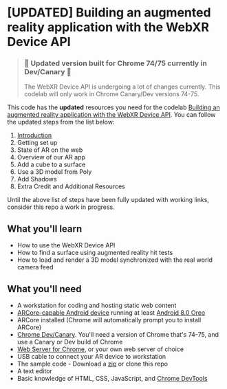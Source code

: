 # [UPDATED] Building an augmented reality application with the WebXR Device API

> ### 🚨 Updated version built for Chrome 74/75 currently in Dev/Canary 🚨
> The WebXR Device API is undergoing a lot of changes currently. This codelab will only work in Chrome Canary/Dev versions 74-75.

This code has the **updated** resources you need for the codelab [Building an augmented reality application with the WebXR Device API](https://codelabs.developers.google.com/codelabs/ar-with-webxr/#0). You can follow the updated steps from the list below:

1. [Introduction](https://arnaudhambenne.github.io/ar-with-webxr/1_INTRODUCTION.md)
2. Getting set up
3. State of AR on the web
4. Overview of our AR app
5. Add a cube to a surface
6. Use a 3D model from Poly
7. Add Shadows
8. Extra Credit and Additional Resources

Until the above list of steps have been fully updated with working links, consider this repo a work in progress.


## What you'll learn

* How to use the WebXR Device API
* How to find a surface using augmented reality hit tests
* How to load and render a 3D model synchronized with the real world camera feed

## What you'll need

* A workstation for coding and hosting static web content
* [ARCore-capable Android device](https://developers.google.com/ar/discover/#supported_devices) running at least [Android 8.0 Oreo](https://www.android.com/versions/oreo-8-0/)
* ARCore installed (Chrome will automatically prompt you to install ARCore)
* [Chrome Dev/Canary](https://www.google.com/chrome/dev). You'll need a version of Chrome that's 74-75, and use a Canary or Dev build of Chrome
* [Web Server for Chrome](https://chrome.google.com/webstore/detail/web-server-for-chrome/ofhbbkphhbklhfoeikjpcbhemlocgigb), or your own web server of choice
* USB cable to connect your AR device to workstation
* The sample code - Download a [zip](https://github.com/arnaudhambenne/ar-with-webxr/archive/master.zip) or clone this repo
* A text editor
* Basic knowledge of HTML, CSS, JavaScript, and [Chrome DevTools](https://developer.chrome.com/devtools)
